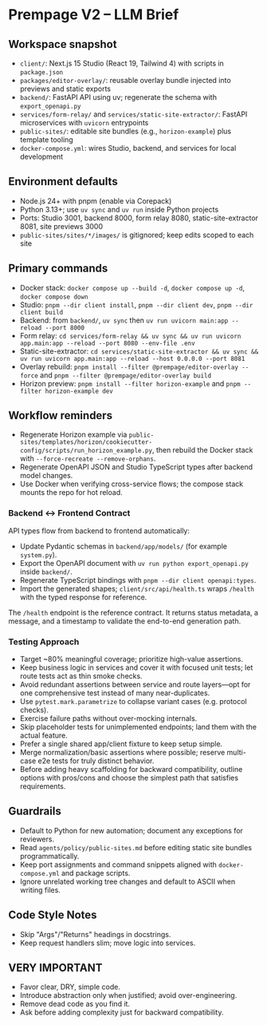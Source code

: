 # Prempage V2 – LLM Brief

## Workspace snapshot
- `client/`: Next.js 15 Studio (React 19, Tailwind 4) with scripts in `package.json`
- `packages/editor-overlay/`: reusable overlay bundle injected into previews and static exports
- `backend/`: FastAPI API using uv; regenerate the schema with `export_openapi.py`
- `services/form-relay/` and `services/static-site-extractor/`: FastAPI microservices with `uvicorn` entrypoints
- `public-sites/`: editable site bundles (e.g., `horizon-example`) plus template tooling
- `docker-compose.yml`: wires Studio, backend, and services for local development

## Environment defaults
- Node.js 24+ with pnpm (enable via Corepack)
- Python 3.13+; use `uv sync` and `uv run` inside Python projects
- Ports: Studio 3001, backend 8000, form relay 8080, static-site-extractor 8081, site previews 3000
- `public-sites/sites/*/images/` is gitignored; keep edits scoped to each site

## Primary commands
- Docker stack: `docker compose up --build -d`, `docker compose up -d`, `docker compose down`
- Studio: `pnpm --dir client install`, `pnpm --dir client dev`, `pnpm --dir client build`
- Backend: from `backend/`, `uv sync` then `uv run uvicorn main:app --reload --port 8000`
- Form relay: `cd services/form-relay && uv sync && uv run uvicorn app.main:app --reload --port 8080 --env-file .env`
- Static-site-extractor: `cd services/static-site-extractor && uv sync && uv run uvicorn app.main:app --reload --host 0.0.0.0 --port 8081`
- Overlay rebuild: `pnpm install --filter @prempage/editor-overlay --force` and `pnpm --filter @prempage/editor-overlay build`
- Horizon preview: `pnpm install --filter horizon-example` and `pnpm --filter horizon-example dev`

## Workflow reminders
- Regenerate Horizon example via `public-sites/templates/horizon/cookiecutter-config/scripts/run_horizon_example.py`, then rebuild the Docker stack with `--force-recreate --remove-orphans`.
- Regenerate OpenAPI JSON and Studio TypeScript types after backend model changes.
- Use Docker when verifying cross-service flows; the compose stack mounts the repo for hot reload.

### Backend ↔ Frontend Contract

API types flow from backend to frontend automatically:
- Update Pydantic schemas in `backend/app/models/` (for example `system.py`).
- Export the OpenAPI document with `uv run python export_openapi.py` inside `backend/`.
- Regenerate TypeScript bindings with `pnpm --dir client openapi:types`.
- Import the generated shapes; `client/src/api/health.ts` wraps `/health` with the typed response for reference.

The `/health` endpoint is the reference contract. It returns status metadata, a message, and a timestamp to validate the end-to-end generation path.

### Testing Approach

- Target ~80% meaningful coverage; prioritize high-value assertions.
- Keep business logic in services and cover it with focused unit tests; let route tests act as thin smoke checks.
- Avoid redundant assertions between service and route layers—opt for one comprehensive test instead of many near-duplicates.
- Use `pytest.mark.parametrize` to collapse variant cases (e.g. protocol checks).
- Exercise failure paths without over-mocking internals.
- Skip placeholder tests for unimplemented endpoints; land them with the actual feature.
- Prefer a single shared app/client fixture to keep setup simple.
- Merge normalization/basic assertions where possible; reserve multi-case e2e tests for truly distinct behavior.
- Before adding heavy scaffolding for backward compatibility, outline options with pros/cons and choose the simplest path that satisfies requirements.

## Guardrails
- Default to Python for new automation; document any exceptions for reviewers.
- Read `agents/policy/public-sites.md` before editing static site bundles programmatically.
- Keep port assignments and command snippets aligned with `docker-compose.yml` and package scripts.
- Ignore unrelated working tree changes and default to ASCII when writing files.

## Code Style Notes
- Skip "Args"/"Returns" headings in docstrings.
- Keep request handlers slim; move logic into services.

## VERY IMPORTANT
- Favor clear, DRY, simple code.
- Introduce abstraction only when justified; avoid over-engineering.
- Remove dead code as you find it.
- Ask before adding complexity just for backward compatibility.
